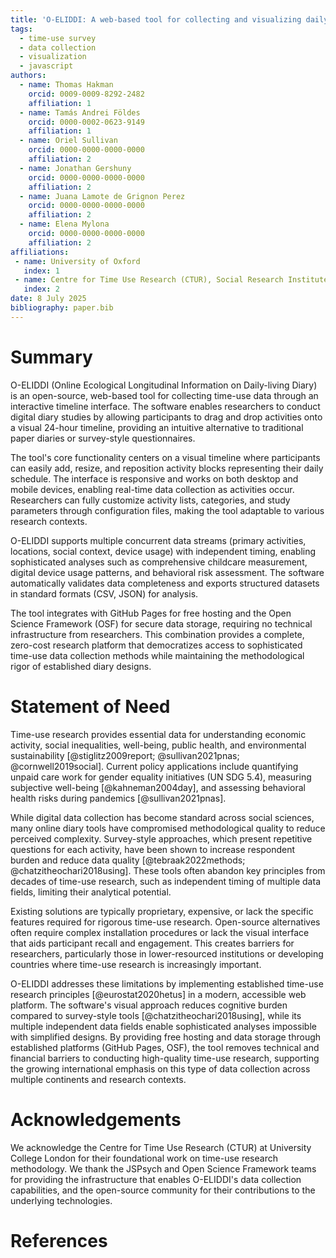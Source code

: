 ```yaml
---
title: 'O-ELIDDI: A web-based tool for collecting and visualizing daily activities'
tags:
  - time-use survey
  - data collection
  - visualization
  - javascript
authors:
  - name: Thomas Hakman
    orcid: 0009-0009-8292-2482
    affiliation: 1
  - name: Tamás Andrei Földes
    orcid: 0000-0002-0623-9149
    affiliation: 1
  - name: Oriel Sullivan
    orcid: 0000-0000-0000-0000
    affiliation: 2
  - name: Jonathan Gershuny
    orcid: 0000-0000-0000-0000
    affiliation: 2
  - name: Juana Lamote de Grignon Perez
    orcid: 0000-0000-0000-0000
    affiliation: 2
  - name: Elena Mylona
    orcid: 0000-0000-0000-0000
    affiliation: 2
affiliations:
 - name: University of Oxford
   index: 1
 - name: Centre for Time Use Research (CTUR), Social Research Institute, University College London
   index: 2
date: 8 July 2025
bibliography: paper.bib
---
```


# Summary

O-ELIDDI (Online Ecological Longitudinal Information on Daily-living Diary) is an open-source, web-based tool for collecting time-use data through an interactive timeline interface. The software enables researchers to conduct digital diary studies by allowing participants to drag and drop activities onto a visual 24-hour timeline, providing an intuitive alternative to traditional paper diaries or survey-style questionnaires.

The tool's core functionality centers on a visual timeline where participants can easily add, resize, and reposition activity blocks representing their daily schedule. The interface is responsive and works on both desktop and mobile devices, enabling real-time data collection as activities occur. Researchers can fully customize activity lists, categories, and study parameters through configuration files, making the tool adaptable to various research contexts.

O-ELIDDI supports multiple concurrent data streams (primary activities, locations, social context, device usage) with independent timing, enabling sophisticated analyses such as comprehensive childcare measurement, digital device usage patterns, and behavioral risk assessment. The software automatically validates data completeness and exports structured datasets in standard formats (CSV, JSON) for analysis.

The tool integrates with GitHub Pages for free hosting and the Open Science Framework (OSF) for secure data storage, requiring no technical infrastructure from researchers. This combination provides a complete, zero-cost research platform that democratizes access to sophisticated time-use data collection methods while maintaining the methodological rigor of established diary designs.

# Statement of Need

Time-use research provides essential data for understanding economic activity, social inequalities, well-being, public health, and environmental sustainability [@stiglitz2009report; @sullivan2021pnas; @cornwell2019social]. Current policy applications include quantifying unpaid care work for gender equality initiatives (UN SDG 5.4), measuring subjective well-being [@kahneman2004day], and assessing behavioral health risks during pandemics [@sullivan2021pnas].

While digital data collection has become standard across social sciences, many online diary tools have compromised methodological quality to reduce perceived complexity. Survey-style approaches, which present repetitive questions for each activity, have been shown to increase respondent burden and reduce data quality [@tebraak2022methods; @chatzitheochari2018using]. These tools often abandon key principles from decades of time-use research, such as independent timing of multiple data fields, limiting their analytical potential.

Existing solutions are typically proprietary, expensive, or lack the specific features required for rigorous time-use research. Open-source alternatives often require complex installation procedures or lack the visual interface that aids participant recall and engagement. This creates barriers for researchers, particularly those in lower-resourced institutions or developing countries where time-use research is increasingly important.

O-ELIDDI addresses these limitations by implementing established time-use research principles [@eurostat2020hetus] in a modern, accessible web platform. The software's visual approach reduces cognitive burden compared to survey-style tools [@chatzitheochari2018using], while its multiple independent data fields enable sophisticated analyses impossible with simplified designs. By providing free hosting and data storage through established platforms (GitHub Pages, OSF), the tool removes technical and financial barriers to conducting high-quality time-use research, supporting the growing international emphasis on this type of data collection across multiple continents and research contexts.

# Acknowledgements

We acknowledge the Centre for Time Use Research (CTUR) at University College London for their foundational work on time-use research methodology. We thank the JSPsych and Open Science Framework teams for providing the infrastructure that enables O-ELIDDI's data collection capabilities, and the open-source community for their contributions to the underlying technologies.

# References 